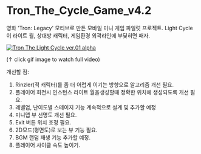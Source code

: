 # Tron_The_Cycle_Game_v4.2
영화 'Tron: Legacy' 모티브로 만든 모바일 미니 게임 파일럿 프로젝트.
Light Cycle이 라이트 월, 상대방 캐릭터,
게임환경 외곽라인에 부딫히면 패자.

[![Tron The Light Cycle ver.01 alpha](https://j.gifs.com/MwnmQA.gif)](https://youtu.be/TdPAMylfSe4)

(↑ click gif image to watch full video)

개선할 점:
1. Rinzler(적 캐릭터)를 좀 더 어렵게 이기는 방향으로 알고리즘 개선 필요.
2. 플레이어 회전시 인스턴스 라이트 월을생성할때 정확한 위치에 생성되도록 개선 필요.
3. 레벨업, 난이도별 스테이지 기능 계속적으로 설계 및 추가할 예정
4. 미니맵 뷰 선명도 개선 필요.
5. Exit 버튼 위치 조정 필요.
6. 2D모드(평면도)로 보는 뷰 기능 필요.
7. BGM 랜덤 재생 기능 추가할 예정.
8. 플레이어 사이클 속도 높이기.
